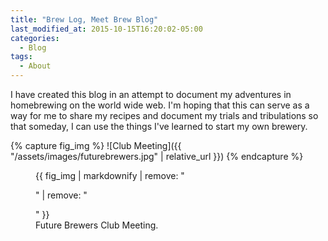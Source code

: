 ```yaml
---
title: "Brew Log, Meet Brew Blog"
last_modified_at: 2015-10-15T16:20:02-05:00
categories:
  - Blog
tags:
  - About
---
```


I have created this blog in an attempt to document my adventures in homebrewing on the world wide web. I'm hoping that this can serve as a way for me to share my recipes and document my trials and tribulations so that someday, I can use the things I've learned to start my own brewery.

{% capture fig_img %}
![Club Meeting]({{ "/assets/images/futurebrewers.jpg" | relative_url }})
{% endcapture %}

<figure>
  {{ fig_img | markdownify | remove: "<p>" | remove: "</p>" }}
  <figcaption>Future Brewers Club Meeting.</figcaption>
</figure>